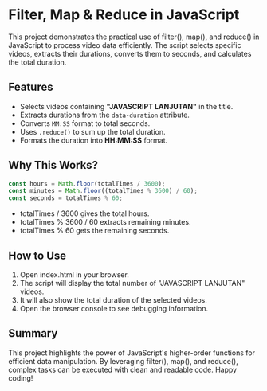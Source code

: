 # **Filter, Map & Reduce in JavaScript**

This project demonstrates the practical use of filter(), map(), and reduce() in JavaScript to process video data efficiently. The script selects specific videos, extracts their durations, converts them to seconds, and calculates the total duration.

## **Features**
- Selects videos containing **"JAVASCRIPT LANJUTAN"** in the title.
- Extracts durations from the `data-duration` attribute.
- Converts `MM:SS` format to total seconds.
- Uses `.reduce()` to sum up the total duration.
- Formats the duration into **HH:MM:SS** format.

## **Why This Works?**
```javascript
const hours = Math.floor(totalTimes / 3600);
const minutes = Math.floor((totalTimes % 3600) / 60);
const seconds = totalTimes % 60;
```
- totalTimes / 3600 gives the total hours.
- totalTimes % 3600 / 60 extracts remaining minutes.
- totalTimes % 60 gets the remaining seconds.

## **How to Use**
1. Open index.html in your browser.
2. The script will display the total number of "JAVASCRIPT LANJUTAN" videos.
3. It will also show the total duration of the selected videos.
4. Open the browser console to see debugging information.

## **Summary**
This project highlights the power of JavaScript's higher-order functions for efficient data manipulation. By leveraging filter(), map(), and reduce(), complex tasks can be executed with clean and readable code. Happy coding!
